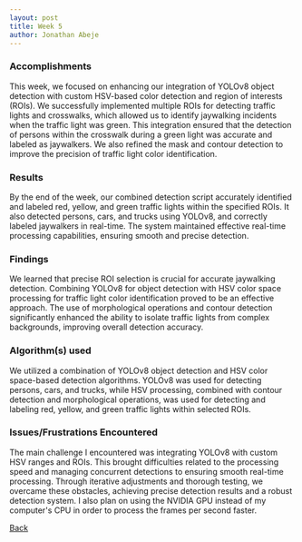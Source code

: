 ```yaml
---
layout: post
title: Week 5
author: Jonathan Abeje
---
```


### Accomplishments
This week, we focused on enhancing our integration of YOLOv8 object detection with custom HSV-based color detection and region of interests (ROIs). We successfully implemented multiple ROIs for detecting traffic lights and crosswalks, which allowed us to identify jaywalking incidents when the traffic light was green. This integration ensured that the detection of persons within the crosswalk during a green light was accurate and labeled as jaywalkers. We also refined the mask and contour detection to improve the precision of traffic light color identification.

### Results
By the end of the week, our combined detection script accurately identified and labeled red, yellow, and green traffic lights within the specified ROIs. It also detected persons, cars, and trucks using YOLOv8, and correctly labeled jaywalkers in real-time. The system maintained effective real-time processing capabilities, ensuring smooth and precise detection.

### Findings
We learned that precise ROI selection is crucial for accurate jaywalking detection. Combining YOLOv8 for object detection with HSV color space processing for traffic light color identification proved to be an effective approach. The use of morphological operations and contour detection significantly enhanced the ability to isolate traffic lights from complex backgrounds, improving overall detection accuracy.

### Algorithm(s) used
We utilized a combination of YOLOv8 object detection and HSV color space-based detection algorithms. YOLOv8 was used for detecting persons, cars, and trucks, while HSV processing, combined with contour detection and morphological operations, was used for detecting and labeling red, yellow, and green traffic lights within selected ROIs.

### Issues/Frustrations Encountered
The main challenge I encountered was integrating YOLOv8 with custom HSV ranges and ROIs. This brought difficulties related to the processing speed and managing concurrent detections to ensuring smooth real-time processing. Through iterative adjustments and thorough testing, we overcame these obstacles, achieving precise detection results and a robust detection system. I also plan on using the NVIDIA GPU instead of my computer's CPU in order to process the frames per second faster.

[Back](./)
